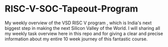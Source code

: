 # RISC-V-SOC-Tapeout-Program
My weekly overview of the VSD RISC V program , which is India's next biggest step in making the next Silicon Valley of the World. I will sharing all my weekly task overview here in this repo and for giving a clear and precise information about my entire 10 week journey of this fantastic course. 
